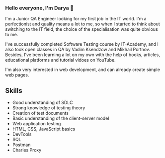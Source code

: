 ### Hello everyone, I'm Darya 👋

I'm a Junior QA Engineer looking for my first job in the IT world. I'm a perfectionist and quality means a lot to me, so when I started to think about switching to the IT field, the choice of the specialisation was quite obvious to me.

I've successfully completed Software Testing course by IT-Academy, and I also took open classes in QA by Vadim Ksendzow and Mikhail Portnov.
Besides, I've been learning a lot on my own with the help of books, articles, educational platforms and tutorial vidoes on YouTube.

I'm also very interested in web development, and can already create simple web pages.

## Skills

* Good understanding of SDLC
* Strong knowledge of testing theory
* Creation of test documents
* Basic understanding of the client-server model
* Web application testing
* HTML, CSS, JavaScript basics
* DevTools
* SQL
* Postman
* Charles Proxy

<!--
**Darechka/Darechka** is a ✨ _special_ ✨ repository because its `README.md` (this file) appears on your GitHub profile.

Here are some ideas to get you started:

- 🔭 I’m currently working on ...
- 🌱 I’m currently learning ...
- 👯 I’m looking to collaborate on ...
- 🤔 I’m looking for help with ...
- 💬 Ask me about ...
- 📫 How to reach me: ...
- 😄 Pronouns: ...
- ⚡ Fun fact: ...
-->
